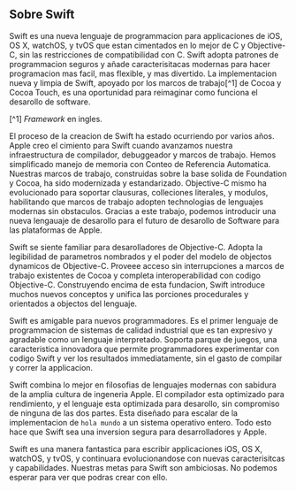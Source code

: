 ## Sobre Swift

Swift es una nueva lenguaje de programmacion para applicaciones de iOS, OS X, watchOS, y tvOS que estan cimentados en lo mejor de C y Objective-C, sin las restricciones de compatibilidad con C. Swift adopta patrones de programmacion seguros y añade caracterisitacas modernas para hacer programacion mas facil, mas flexible, y mas divertido. La implementacion nueva y limpia de Swift, apoyado por los marcos de trabajo[^1] de Cocoa y Cocoa Touch, es una oportunidad para reimaginar como funciona el desarollo de software.

[^1] *Framework* en ingles. 

El proceso de la creacion de Swift ha estado ocurriendo por varios años. Apple creo el cimiento para Swift cuando avanzamos nuestra infraestructura de compilador, debuggeador y marcos de trabajo. Hemos simplificado manejo de memoria con Conteo de Referencia Automatica. Nuestras marcos de trabajo, construidas sobre la base solida de Foundation y Cocoa, ha sido modernizada y estandarizado. Objective-C mismo ha evolucionado para soportar clausuras, colleciones literales, y modulos, habilitando que marcos de trabajo adopten technologias de lenguajes modernas sin obstaculos. Gracias a este trabajo, podemos introducir una nueva lengauaje de desarollo para el futuro de desarollo de Software para las plataformas de Apple.

Swift se siente familiar para desarolladores de Objective-C. Adopta la legibilidad de parametros nombrados y el poder del modelo de objectos dynamicos de Objective-C. Proveee acceso sin interrupciones a marcos de trabajo existentes de Cocoa y completa interoperabilidad con codigo Objective-C. Construyendo encima de esta fundacion, Swift introduce muchos nuevos conceptos y unifica las porciones procedurales y orientados a objectos del lenguaje.

Swift es amigable para nuevos programmadores. Es el primer lenguaje de programmacion de sistemas de calidad industrial que es tan expresivo y agradable como un lenguaje interpretado. Soporta parque de juegos, una caracteristica innovadora que permite programmadores experimentar con codigo Swift y ver los resultados immediatamente, sin el gasto de compilar y correr la applicacion.

Swift combina lo mejor en filosofias de lenguajes modernas con sabidura de la amplia cultura de ingeneria Apple. El compilador esta optimizado para rendimiento, y el lenguaje esta optimizada para desarollo, sin compromiso de ninguna de las dos partes. Esta diseñado para escalar de la implementacion de `hola mundo` a un sistema operativo entero. Todo esto hace que Swift sea una inversion segura para desarrolladores y Apple.

Swift es una manera fantastica para escribir applicaciones iOS, OS X, watchOS, y tvOS, y continuara evolucionandose con nuevas caracterisitcas y capabilidades. Nuestras metas para Swift son ambiciosas. No podemos esperar para ver que podras crear con ello.